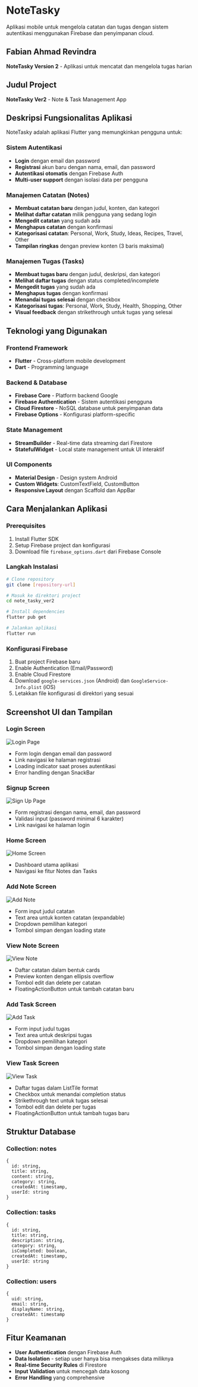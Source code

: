 # NoteTasky

Aplikasi mobile untuk mengelola catatan dan tugas dengan sistem autentikasi menggunakan Firebase dan penyimpanan cloud.

## Fabian Ahmad Revindra
**NoteTasky Version 2** - Aplikasi untuk mencatat dan mengelola tugas harian

## Judul Project
**NoteTasky Ver2** - Note & Task Management App

## Deskripsi Fungsionalitas Aplikasi

NoteTasky adalah aplikasi Flutter yang memungkinkan pengguna untuk:

###  **Sistem Autentikasi**
- **Login** dengan email dan password
- **Registrasi** akun baru dengan nama, email, dan password
- **Autentikasi otomatis** dengan Firebase Auth
- **Multi-user support** dengan isolasi data per pengguna

###  **Manajemen Catatan (Notes)**
- **Membuat catatan baru** dengan judul, konten, dan kategori
- **Melihat daftar catatan** milik pengguna yang sedang login
- **Mengedit catatan** yang sudah ada
- **Menghapus catatan** dengan konfirmasi
- **Kategorisasi catatan**: Personal, Work, Study, Ideas, Recipes, Travel, Other
- **Tampilan ringkas** dengan preview konten (3 baris maksimal)

###  **Manajemen Tugas (Tasks)**
- **Membuat tugas baru** dengan judul, deskripsi, dan kategori
- **Melihat daftar tugas** dengan status completed/incomplete
- **Mengedit tugas** yang sudah ada
- **Menghapus tugas** dengan konfirmasi
- **Menandai tugas selesai** dengan checkbox
- **Kategorisasi tugas**: Personal, Work, Study, Health, Shopping, Other
- **Visual feedback** dengan strikethrough untuk tugas yang selesai

## Teknologi yang Digunakan

### **Frontend Framework**
- **Flutter** - Cross-platform mobile development
- **Dart** - Programming language

### **Backend & Database**
- **Firebase Core** - Platform backend Google
- **Firebase Authentication** - Sistem autentikasi pengguna
- **Cloud Firestore** - NoSQL database untuk penyimpanan data
- **Firebase Options** - Konfigurasi platform-specific

### **State Management**
- **StreamBuilder** - Real-time data streaming dari Firestore
- **StatefulWidget** - Local state management untuk UI interaktif

### **UI Components**
- **Material Design** - Design system Android
- **Custom Widgets**: CustomTextField, CustomButton
- **Responsive Layout** dengan Scaffold dan AppBar

## Cara Menjalankan Aplikasi

### **Prerequisites**
1. Install Flutter SDK
2. Setup Firebase project dan konfigurasi
3. Download file `firebase_options.dart` dari Firebase Console

### **Langkah Instalasi**
```bash
# Clone repository
git clone [repository-url]

# Masuk ke direktori project
cd note_tasky_ver2

# Install dependencies
flutter pub get

# Jalankan aplikasi
flutter run
```

### **Konfigurasi Firebase**
1. Buat project Firebase baru
2. Enable Authentication (Email/Password)
3. Enable Cloud Firestore
4. Download `google-services.json` (Android) dan `GoogleService-Info.plist` (iOS)
5. Letakkan file konfigurasi di direktori yang sesuai

## Screenshot UI dan Tampilan

### **Login Screen**
![Login Page](screenshot/login.png)
- Form login dengan email dan password
- Link navigasi ke halaman registrasi
- Loading indicator saat proses autentikasi
- Error handling dengan SnackBar

### **Signup Screen**
![Sign Up Page](screenshot/signup.png)
- Form registrasi dengan nama, email, dan password
- Validasi input (password minimal 6 karakter)
- Link navigasi ke halaman login

### **Home Screen**
![Home Screen](screenshot/home.png)
- Dashboard utama aplikasi
- Navigasi ke fitur Notes dan Tasks

### **Add Note Screen**
![Add Note](screenshot/addnote.png)
- Form input judul catatan
- Text area untuk konten catatan (expandable)
- Dropdown pemilihan kategori
- Tombol simpan dengan loading state

### **View Note Screen**
![View Note](screenshot/viewnote.png)
- Daftar catatan dalam bentuk cards
- Preview konten dengan ellipsis overflow
- Tombol edit dan delete per catatan
- FloatingActionButton untuk tambah catatan baru

### **Add Task Screen**
![Add Task](screenshot/addtask.png)
- Form input judul tugas
- Text area untuk deskripsi tugas
- Dropdown pemilihan kategori
- Tombol simpan dengan loading state

### **View Task Screen**
![View Task](screenshot/viewtask.png)
- Daftar tugas dalam ListTile format
- Checkbox untuk menandai completion status
- Strikethrough text untuk tugas selesai
- Tombol edit dan delete per tugas
- FloatingActionButton untuk tambah tugas baru

## Struktur Database

### **Collection: notes**
```
{
  id: string,
  title: string,
  content: string,
  category: string,
  createdAt: timestamp,
  userId: string
}
```

### **Collection: tasks**
```
{
  id: string,
  title: string,
  description: string,
  category: string,
  isCompleted: boolean,
  createdAt: timestamp,
  userId: string
}
```

### **Collection: users**
```
{
  uid: string,
  email: string,
  displayName: string,
  createdAt: timestamp
}
```

## Fitur Keamanan
- **User Authentication** dengan Firebase Auth
- **Data Isolation** - setiap user hanya bisa mengakses data miliknya
- **Real-time Security Rules** di Firestore
- **Input Validation** untuk mencegah data kosong
- **Error Handling** yang comprehensive

